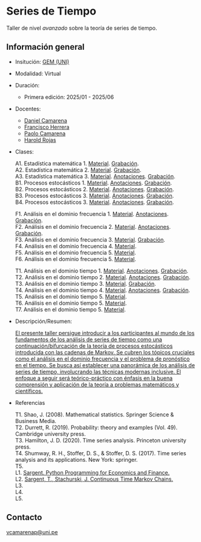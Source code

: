 # Series de Tiempo
Taller de nivel *avanzado* sobre la teoría de series de tiempo.



## Información general

- Insitución: [GEM (UNI)](https://www.facebook.com/GEMFCUNI)

- Modalidad: Virtual

- Duración: 

   - Primera edición: 2025/01 - 2025/06

- Docentes: 

   - [Daniel Camarena](https://github.com/DanielCamarena)
   - [Francisco Herrera]()
   - [Paolo Camarena]()
   - [Harold Rojas]()

- Clases:
   

   A1. Estadística matemática 1. [Material](https://drive.google.com/file/d/1HN3yn3Sc_ZMYBQLCE2708WPVG0nS1prm/view?usp=drive_link). [Grabación]().<br>
   A2. Estadística matemática 2. [Material](https://drive.google.com/file/d/1fDIYc4UQO3z8ceqpMiFVExVfUbDl9RZx/view?usp=drive_link). [Grabación]().<br>
   A3. Estadística matemática 3. [Material](https://drive.google.com/file/d/1qSmgLfvTlDNcJ45KrjIZLEjx3CMw7Aql/view?usp=drive_link). [Anotaciones](https://drive.google.com/file/d/1gK9Av_3sXzv_rOkph1Dti8Yqr2GQNETt/view?usp=drive_link). [Grabación]().<br>
   B1. Procesos estocásticos 1. [Material](https://drive.google.com/file/d/1mBELWlx_m4ajRfQfb6SCm2d6ytxAW6yC/view?usp=drive_link). [Anotaciones](https://drive.google.com/file/d/1d8IRJ3y0S-wzYba15R6HnmiDSUY2_H7o/view?usp=drive_link). [Grabación]().<br>
   B2. Procesos estocásticos 2. [Material](https://drive.google.com/file/d/1E94-ftrWjHKHCWnTnkkUM24Ck50-S111/view?usp=drive_link). [Anotaciones](https://drive.google.com/file/d/1uLosvHmo7unYaKjeHo1MurC8CLCf-NH0/view?usp=drive_link). [Grabación]().<br>
   B3. Procesos estocásticos 3. [Material](https://drive.google.com/file/d/1T67MzzIuBehqt_2gyOMcqzhyGhDFWOX1/view?usp=drive_link). [Anotaciones](https://drive.google.com/file/d/1S_wYp8Jxi1dYNZ2ZF5qZdswrzyu0u6at/view?usp=drive_link). [Grabación]().<br>
   B4. Procesos estocásticos 3. [Material](https://drive.google.com/file/d/1T67MzzIuBehqt_2gyOMcqzhyGhDFWOX1/view?usp=drive_link). [Anotaciones](https://drive.google.com/file/d/1S_wYp8Jxi1dYNZ2ZF5qZdswrzyu0u6at/view?usp=drive_link). [Grabación]().<br>
   
   F1. Análisis en el dominio frecuencia 1. [Material](https://drive.google.com/file/d/1zJlbZ4_LKCJ70yAXAUgdbHku23wzVeuu/view?usp=drive_link). [Anotaciones](https://drive.google.com/file/d/1u68RdJ1pocYW_Jz12f6KWn_y3F3_l32m/view?usp=drive_link). [Grabación]().<br>
   F2. Análisis en el dominio frecuencia 2. [Material](https://drive.google.com/file/d/18Sn5BJmqcwKhoI6Ws5Qr27wP5bRhdzeg/view?usp=drive_link). [Anotaciones](https://drive.google.com/file/d/1L5nLhz8Q6PSFqbuvRE1GXyrBmc-F_uMw/view?usp=drive_link). [Grabación]().<br>
   F3. Análisis en el dominio frecuencia 3. [Material](https://drive.google.com/file/d/1UoFrzPSKj-N98Wbh9yJ7Ldmlf65F5X1A/view?usp=drive_link). [Grabación]().<br>
   F4. Análisis en el dominio frecuencia 4. [Material](https://drive.google.com/file/d/10qRE0QOt3Klql7_foM9_2d12elcWCrZ3/view?usp=drive_link).<br>
   F5. Análisis en el dominio frecuencia 5. [Material](https://drive.google.com/file/d/10qRE0QOt3Klql7_foM9_2d12elcWCrZ3/view?usp=drive_link).<br>
   F6. Análisis en el dominio frecuencia 5. [Material](https://drive.google.com/file/d/10qRE0QOt3Klql7_foM9_2d12elcWCrZ3/view?usp=drive_link).<br>
   
   T1. Análisis en el dominio tiempo 1. [Material](https://drive.google.com/file/d/1983Fd1UqAF8bHhRj49-W8Ek7p5o0JkDJ/view?usp=drive_link). [Anotaciones](https://drive.google.com/file/d/1hMyus9UctWjyu7Vrc-uNmkUVEKs_cItL/view?usp=drive_link). [Grabación]().<br>
   T2. Análisis en el dominio tiempo 2. [Material](https://drive.google.com/file/d/1Xoewx7ynAzZ8oImw5yXDCk4uPTyoop8g/view?usp=drive_link). [Anotaciones](https://drive.google.com/file/d/191sp3zpSJLmvEbU2Vts4F251GMGvE7JG/view?usp=drive_link). [Grabación](). <br>
   T3. Análisis en el dominio tiempo 3. [Material](https://drive.google.com/file/d/1PIsMeRDSEVrlsdi-TH92M_tEe-TwbeB3/view?usp=drive_link). [Grabación](). <br>
   T4. Análisis en el dominio tiempo 4. [Material](https://drive.google.com/file/d/1auEFUUa6xT9X0drXT8bLHfwxfVk3_MNg/view?usp=drive_link). [Anotaciones](https://drive.google.com/file/d/1haJuEh0tI5LBdrJtM378xK641y9nuoLo/view?usp=drive_link). [Grabación](). <br>
   T5. Análisis en el dominio tiempo 5. [Material](https://drive.google.com/file/d/1UCnxyfAy9Lyzz5VZ05Ww0Gnh4WUCaPBN/view?usp=drive_link).<br>
   T6. Análisis en el dominio tiempo 5. [Material](https://drive.google.com/file/d/1UCnxyfAy9Lyzz5VZ05Ww0Gnh4WUCaPBN/view?usp=drive_link).<br>
   T7. Análisis en el dominio tiempo 5. [Material](https://drive.google.com/file/d/1UCnxyfAy9Lyzz5VZ05Ww0Gnh4WUCaPBN/view?usp=drive_link).<br>

- Descripción/Resumen: 
   
   [El presente taller persigue introducir a los participantes al mundo de los fundamentos de los análisis de series de tiempo como una continuación/bifurcación de la teoría de procesos estocásticos introducida con las cadenas de Markov. Se cubren los tópicos cruciales como el análisis en el dominio frecuencia y el problema de pronóstico en el tiempo. Se busca así establecer una panorámica de los análisis de series de tiempo, involucrando las técnicas modernas inclusive. El enfoque a seguir será teórico-práctico con énfasis en la buena comprensión y aplicación de la teoría a problemas matemáticos y científicos.]()
   
- Referencias
   
   T1. Shao, J. (2008). Mathematical statistics. Springer Science & Business Media. <br>
   T2. Durrett, R. (2019). Probability: theory and examples (Vol. 49). Cambridge university press. <br>
   T3. Hamilton, J. D. (2020). Time series analysis. Princeton university press. <br>
   T4. Shumway, R. H., Stoffer, D. S., & Stoffer, D. S. (2017). Time series analysis and its applications. New York: springer. <br>
   T5.  <br>
   L1. [Sargent. Python Programming for Economics and Finance.](https://python-programming.quantecon.org/intro.html) <br>
   L2. [Sargent, T., Stachurski, J. Continuous Time Markov Chains.](https://continuous-time-mcs.quantecon.org/intro.html) <br>
   L3.  <br>
   L4.  <br>
   L5.  <br>


## Contacto

vcamarenap@uni.pe

